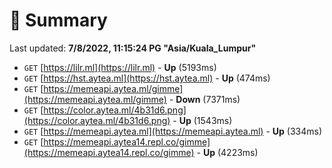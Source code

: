 # 📖 Summary
Last updated: **7/8/2022, 11:15:24 PG "Asia/Kuala_Lumpur"**

- `GET` [https://lilr.ml](https://lilr.ml) - **Up** (5193ms)
- `GET` [https://hst.aytea.ml](https://hst.aytea.ml) - **Up** (474ms)
- `GET` [https://memeapi.aytea.ml/gimme](https://memeapi.aytea.ml/gimme) - **Down** (7371ms)
- `GET` [https://color.aytea.ml/4b31d6.png](https://color.aytea.ml/4b31d6.png) - **Up** (1543ms)
- `GET` [https://memeapi.aytea.ml](https://memeapi.aytea.ml) - **Up** (334ms)
- `GET` [https://memeapi.aytea14.repl.co/gimme](https://memeapi.aytea14.repl.co/gimme) - **Up** (4223ms)
